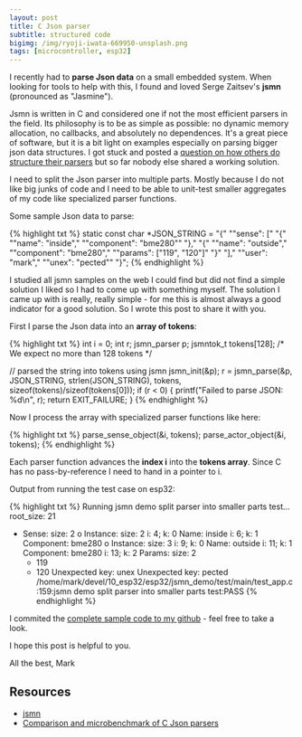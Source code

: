 ```yaml
---
layout: post
title: C Json parser
subtitle: structured code
bigimg: /img/ryoji-iwata-669950-unsplash.png
tags: [microcontroller, esp32]
---
```


I recently had to **parse Json data** on a small embedded system. When looking for tools to help with this, I found and loved Serge Zaitsev's **jsmn** (pronounced as "Jasmine").

Jsmn is written in C and considered one if not the most efficient parsers in the field. Its philosophy is to be as simple as possible: no dynamic memory allocation, no callbacks, and absolutely no dependences. It's a great piece of software, but it is a bit light on examples especially on parsing bigger json data structures. I got stuck and posted a [question on how others do structure their parsers](https://github.com/zserge/jsmn/issues/150) but so far nobody else shared a working solution.

I need to split the Json parser into multiple parts. Mostly because I do not like big junks of code and I need to be able to unit-test smaller aggregates of my code like specialized parser functions.

Some sample Json data to parse:

{% highlight txt %}
static const char *JSON_STRING =
	"{"
      "\"sense\": ["
        "{"
          "\"name\": \"inside\","
          "\"component\": \"bme280\""
        "},"
        "{"
          "\"name\": \"outside\","
          "\"component\": \"bme280\","
          "\"params\": [\"119\", \"120\"]"
        "}"
      "],"
      "\"user\": \"mark\","
      "\"unex\": \"pected\""
    "}";
{% endhighlight %}


I studied all jsmn samples on the web I could find but did not find a simple solution I liked so I had to come up with something myself. The solution I came up with is really, really simple - for me this is almost always a good indicator for a good solution. So I wrote this post to share it with you.

First I parse the Json data into an **array of tokens**:

{% highlight txt %}
int i = 0;
int r;
jsmn_parser p;
jsmntok_t tokens[128]; /* We expect no more than 128 tokens */

// parsed the string into tokens using jsmn
jsmn_init(&p);
r = jsmn_parse(&p, JSON_STRING, strlen(JSON_STRING), tokens, sizeof(tokens)/sizeof(tokens[0]));
if (r < 0)
{
	printf("Failed to parse JSON: %d\n", r);
	return EXIT_FAILURE;
}
{% endhighlight %}

Now I process the array with specialized parser functions like here:

{% highlight txt %}
parse_sense_object(&i, tokens);
parse_actor_object(&i, tokens);
{% endhighlight %}

Each parser function advances the **index i** into the **tokens array**. Since C has no pass-by-reference I need to hand in a pointer to i.

Output from running the test case on esp32:

{% highlight txt %}
Running jsmn demo split parser into smaller parts test...
root_size: 21
- Sense:
  size: 2
  o Instance:
    size: 2
    i: 4; k: 0
    Name: inside
    i: 6; k: 1
    Component: bme280
  o Instance:
    size: 3
    i: 9; k: 0
    Name: outside
    i: 11; k: 1
    Component: bme280
    i: 13; k: 2
    Params:
    size: 2
    * 119
    * 120
Unexpected key: unex
Unexpected key: pected
/home/mark/devel/10_esp32/esp32/jsmn_demo/test/main/test_app.c:159:jsmn demo split parser into smaller parts test:PASS
{% endhighlight %}


I commited the [complete sample code to my github](https://github.com/finklabs/esp32/blob/master/jsmn_demo/test/main/test_app.c) - feel free to take a look.


I hope this post is helpful to you.

All the best, Mark


## Resources

* [jsmn](https://github.com/zserge/jsmn)
* [Comparison and microbenchmark of C Json parsers](https://translate.google.com/translate?hl=en&sl=ru&u=https://lionet.livejournal.com/118853.html)
